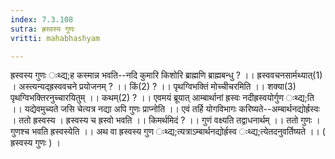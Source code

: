 ```yaml
---
index: 7.3.108
sutra: ह्रस्वस्य गुणः
vritti: mahabhashyam

---
```

 ह्रस्वस्य गुणः ःथ्द्य;ह कस्मान्न भवति--नदि कुमारि किशोरि ब्राह्मणि ब्राह्मबन्धु ? ।। ह्रस्ववचनसार्मथ्यात्(1) । अस्त्यन्यद्ह्रस्ववचने प्रयोजनम् ? ।। किं(2) ? ।। पृथग्विभक्तिं मोच्चीचरमिति ।। शक्या(3) पृथग्विभक्तिरनुच्चारयितुम् ।। कथम्(2) ? ।। एवमयं ब्रूयात् आम्बार्थानां ह्रस्वः नदीह्रस्वयोर्गुण ःथ्द्य;ति ।। यद्येवमुच्यते जसि चेत्यत्र नद्या अपि गुणः प्राप्नोति ।। एवं तर्हि योगविभागः करिष्यते--अम्बार्थनद्योर्ह्रस्वः । ततो ह्रस्वस्य । ह्रस्वस्य च ह्रस्वो भवति ।। किमर्थमिदं ? ।। गुणं वक्ष्यति तद्वाधनार्थम् ।। ततो गुणः । गुणश्च भवति ह्रस्वस्येति ।। अथ वा ह्रस्वस्य गुण ःथ्द्य;त्यत्राऽम्बार्थनद्योर्ह्रस्व ःथ्द्य;त्येतदनुवर्तिष्यते ।। ( ह्रस्वस्य गुणः ) । 